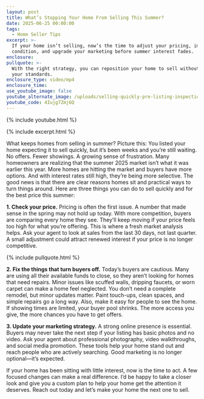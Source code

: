 ```yaml
---
layout: post
title: What’s Stopping Your Home From Selling This Summer?
date: 2025-06-25 00:00:00
tags:
  - Home Seller Tips
excerpt: >-
  If your home isn’t selling, now’s the time to adjust your pricing, improve the
  condition, and upgrade your marketing before summer interest fades.
enclosure:
pullquote: >-
  With the right strategy, you can reposition your home to sell without lowering
  your standards.
enclosure_type: video/mp4
enclosure_time:
use_youtube_image: false
youtube_alternate_image: /uploads/selling-quickly-pre-listing-inspection-3.jpg
youtube_code: 4Iujg7Zmj6Q
---
```

{% include youtube.html %}

{% include excerpt.html %}

What keeps homes from selling in summer? Picture this: You listed your home expecting it to sell quickly, but it’s been weeks and you’re still waiting. No offers. Fewer showings. A growing sense of frustration. Many homeowners are realizing that the summer 2025 market isn’t what it was earlier this year. More homes are hitting the market and buyers have more options. And with interest rates still high, they’re being more selective. The good news is that there are clear reasons homes sit and practical ways to turn things around. Here are three things you can do to sell quickly and for the best price this summer:

**1\. Check your price.** Pricing is often the first issue. A number that made sense in the spring may not hold up today. With more competition, buyers are comparing every home they see. They’ll keep moving if your price feels too high for what you’re offering. This is where a fresh market analysis helps. Ask your agent to look at sales from the last 30 days, not last quarter. A small adjustment could attract renewed interest if your price is no longer competitive.

{% include pullquote.html %}

**2\. Fix the things that turn buyers off.** Today’s buyers are cautious. Many are using all their available funds to close, so they aren’t looking for homes that need repairs. Minor issues like scuffed walls, dripping faucets, or worn carpet can make a home feel neglected. You don’t need a complete remodel, but minor updates matter. Paint touch-ups, clean spaces, and simple repairs go a long way. Also, make it easy for people to see the home. If showing times are limited, your buyer pool shrinks. The more access you give, the more chances you have to get offers.

**3\. Update your marketing strategy.** A strong online presence is essential. Buyers may never take the next step if your listing has basic photos and no video. Ask your agent about professional photography, video walkthroughs, and social media promotion. These tools help your home stand out and reach people who are actively searching. Good marketing is no longer optional—it’s expected.

If your home has been sitting with little interest, now is the time to act. A few focused changes can make a real difference. I’d be happy to take a closer look and give you a custom plan to help your home get the attention it deserves. Reach out today and let’s make your home the next one to sell.
